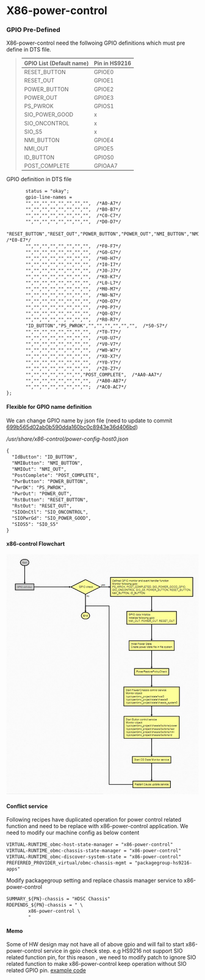 # X86-power-control
### GPIO Pre-Defined
X86-power-control need the follwoing GPIO definitions which must pre define in DTS file.
> | GPIO List (Default name)    | Pin in HS9216 |
> | ------------  | ------------- |
> | RESET_BUTTON  | GPIOE0        | 
> | RESET_OUT     | GPIOE1        |
> | POWER_BUTTON  | GPIOE2        |
> | POWER_OUT     | GPIOE3        |
> | PS_PWROK      | GPIOS1        |
> | SIO_POWER_GOOD| x             |
> | SIO_ONCONTROL | x             |
> | SIO_S5        | x             |
> | NMI_BUTTON    | GPIOE4        |
> | NMI_OUT       | GPIOE5        |
> | ID_BUTTON     | GPIOS0        |
> | POST_COMPLETE | GPIOAA7       |

GPIO definition in DTS file
```&gpio {
       status = "okay";
       gpio-line-names =
       "","","","","","","","",  /*A0-A7*/
       "","","","","","","","",  /*B0-B7*/
       "","","","","","","","",  /*C0-C7*/
       "","","","","","","","",  /*D0-D7*/
       "RESET_BUTTON","RESET_OUT","POWER_BUTTON","POWER_OUT","NMI_BUTTON","NMI_OUT","","",  /*E0-E7*/
       "","","","","","","","",  /*F0-F7*/
       "","","","","","","","",  /*G0-G7*/
       "","","","","","","","",  /*H0-H7*/
       "","","","","","","","",  /*I0-I7*/
       "","","","","","","","",  /*J0-J7*/
       "","","","","","","","",  /*K0-K7*/
       "","","","","","","","",  /*L0-L7*/
       "","","","","","","","",  /*M0-M7*/
       "","","","","","","","",  /*N0-N7*/
       "","","","","","","","",  /*O0-O7*/
       "","","","","","","","",  /*P0-P7*/
       "","","","","","","","",  /*Q0-Q7*/
       "","","","","","","","",  /*R0-R7*/
       "ID_BUTTON","PS_PWROK","","","","","","",  /*S0-S7*/
       "","","","","","","","",  /*T0-T7*/
       "","","","","","","","",  /*U0-U7*/
       "","","","","","","","",  /*V0-V7*/
       "","","","","","","","",  /*W0-W7*/
       "","","","","","","","",  /*X0-X7*/
       "","","","","","","","",  /*Y0-Y7*/
       "","","","","","","","",  /*Z0-Z7*/
       "","","","","","","","POST_COMPLETE",  /*AA0-AA7*/
       "","","","","","","","",  /*AB0-AB7*/
       "","","","","","","","";  /*AC0-AC7*/
};
```
#### Flexible for GPIO name definition
We can change GPIO name by json file (need to update to commit [699b565d02ab0b590dda160bc0c8943e36d406bd](https://github.com/openbmc/x86-power-control/commit/699b565d02ab0b590dda160bc0c8943e36d406bd))

*/usr/share/x86-control/power-config-host0.json*
```
{
  "IdButton": "ID_BUTTON",
  "NMIButton": "NMI_BUTTON",
  "NMIOut": "NMI_OUT",
  "PostComplete": "POST_COMPLETE",
  "PwrButton": "POWER_BUTTON",
  "PwrOK": "PS_PWROK",
  "PwrOut": "POWER_OUT",
  "RstButton": "RESET_BUTTON",
  "RstOut": "RESET_OUT",
  "SIOOnCtl": "SIO_ONCONTROL",
  "SIOPwrGd": "SIO_POWER_GOOD",
  "SIOS5": "SIO_S5"
}
```
#### x86-control Flowchart
![x86-control Flowchart](x86-power-control.jpg)


#### Conflict service
Following recipes have duplicated operation for power control related function and need to be replace with x86-power-control application. We need to modify our machine config as below content
```
VIRTUAL-RUNTIME_obmc-host-state-manager = "x86-power-control"
VIRTUAL-RUNTIME_obmc-chassis-state-manager = "x86-power-control"
VIRTUAL-RUNTIME_obmc-discover-system-state = "x86-power-control"
PREFERRED_PROVIDER_virtual/obmc-chassis-mgmt = "packagegroup-hs9216-apps"
```
Modify packagegroup setting and replace chassis manager service to x86-power-control
```
SUMMARY_${PN}-chassis = "HDSC Chassis"
RDEPENDS_${PN}-chassis = " \
        x86-power-control \
        "
```
#### Memo
Some of HW design may not have all of above gpio and will fail to start x86-power-control service in gpio check step.
e.g HS9216 not support SIO related function pin, for this reason , we need to modify patch to ignore SIO related function to make x86-power-control keep operation without SIO related GPIO pin.
[example code](https://bitbucket.hyvedesignsolutions.com/projects/BMC/repos/openbmc/commits/e6e336b54b8594d2878d4fe47ad96b3605f14f88)
